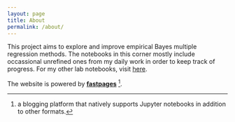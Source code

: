```yaml
---
layout: page
title: About
permalink: /about/
---
```


This project aims to explore and improve empirical Bayes multiple regression methods.
The notebooks in this corner mostly include occassional unrefined ones from my daily work
in order to keep track of progress.
For my other lab notebooks, visit [here](https://banskt.github.io).

The website is powered by **[fastpages](https://github.com/fastai/fastpages)** [^1].

[^1]:a blogging platform that natively supports Jupyter notebooks in addition to other formats.
